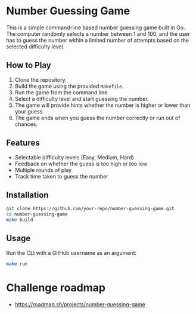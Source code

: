 # Number Guessing Game

This is a simple command-line based number guessing game built in Go. The computer randomly selects a number between 1 and 100, and the user has to guess the number within a limited number of attempts based on the selected difficulty level.

## How to Play

1. Clone the repository.
2. Build the game using the provided `Makefile`.
3. Run the game from the command line.
4. Select a difficulty level and start guessing the number.
5. The game will provide hints whether the number is higher or lower than your guess.
6. The game ends when you guess the number correctly or run out of chances.

## Features

- Selectable difficulty levels (Easy, Medium, Hard)
- Feedback on whether the guess is too high or too low
- Multiple rounds of play
- Track time taken to guess the number

## Installation

```bash
git clone https://github.com/your-repo/number-guessing-game.git
cd number-guessing-game
make build
```

## Usage

Run the CLI with a GitHub username as an argument:

```sh
make run
```

# Challenge roadmap

- https://roadmap.sh/projects/number-guessing-game